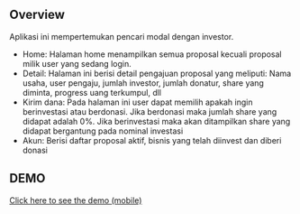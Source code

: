 ## Overview

Aplikasi ini mempertemukan pencari modal dengan investor.
- Home: Halaman home menampilkan semua proposal kecuali proposal milik user yang sedang login.
- Detail: Halaman ini berisi detail pengajuan proposal yang meliputi: Nama usaha, user pengaju, jumlah investor, jumlah donatur, share yang diminta, progress uang terkumpul, dll
- Kirim dana: Pada halaman ini user dapat memilih apakah ingin berinvestasi atau berdonasi. Jika berdonasi maka jumlah share yang didapat adalah 0%. Jika berinvestasi maka akan ditampilkan share yang didapat bergantung pada nominal investasi
- Akun: Berisi daftar proposal aktif, bisnis yang telah diinvest dan diberi donasi

## DEMO
<a href="https://warty-oranges.000webhostapp.com/">Click here to see the demo (mobile)</a>
